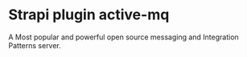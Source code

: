 # Strapi plugin active-mq

A Most popular and powerful open source messaging and Integration Patterns server.
